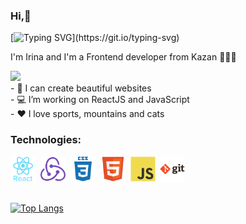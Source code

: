 ### Hi,👋

[![Typing SVG](https://readme-typing-svg.herokuapp.com?size=24&width=600&lines=Welcome+To+Irina+Paramonova+Github+Profile..)](https://git.io/typing-svg)

I'm Irina and I'm a Frontend developer from Kazan 👩🏽‍💻

<div id="header" align="start">
  <img src="https://vgif.ru/gifs/166/vgif-ru-37752.gif"/>
     
</div>
<div>
- 💎 I can create beautiful websites<br>
- 💻 I’m working on ReactJS and JavaScript<br>
- ❤️ I love sports, mountains and cats<br>
</div>

### Technologies:
<div>
  <img src="https://github.com/devicons/devicon/blob/master/icons/react/react-original-wordmark.svg" title="React" alt="React" width="40" height="40"/>&nbsp;
  <img src="https://github.com/devicons/devicon/blob/master/icons/redux/redux-original.svg" title="Redux" alt="Redux " width="40" height="40"/>&nbsp;
  <img src="https://github.com/devicons/devicon/blob/master/icons/css3/css3-plain-wordmark.svg"  title="CSS3" alt="CSS" width="40" height="40"/>&nbsp;
  <img src="https://github.com/devicons/devicon/blob/master/icons/html5/html5-original.svg" title="HTML5" alt="HTML" width="40" height="40"/>&nbsp;
  <img src="https://github.com/devicons/devicon/blob/master/icons/javascript/javascript-original.svg" title="JavaScript" alt="JavaScript" width="40" height="40"/>&nbsp;
  <img src="https://github.com/devicons/devicon/blob/master/icons/git/git-original-wordmark.svg" title="Git" **alt="Git" width="40" height="40"/>
</div><br>

[![Top Langs](https://github-readme-stats.vercel.app/api/top-langs/?username=IrinaParamonova7980&layout=compact)](https://github.com/IrinaParamonova7980/github-readme-stats)
